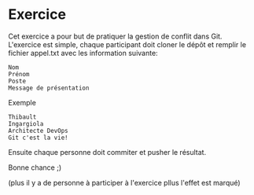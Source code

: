 # Exercice

Cet exercice a pour but de pratiquer la gestion de conflit dans Git. L'exercice est simple, chaque participant doit cloner le dépôt et remplir le fichier appel.txt avec les information suivante:

```
Nom
Prénom
Poste
Message de présentation
```

Exemple

```
Thibault
Ingargiola
Architecte DevOps
Git c'est la vie!
```

Ensuite chaque personne doit commiter et pusher le résultat.

Bonne chance ;)

(plus il y a de personne à participer à l'exercice pllus l'effet est marqué)
